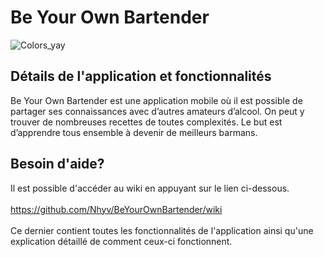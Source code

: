 # Be Your Own Bartender
![Colors_yay](https://user-images.githubusercontent.com/49006747/161283481-bc4b3176-289d-4e9f-823c-b89177bc5fab.png)

## Détails de l'application et fonctionnalités
Be Your Own Bartender est une application mobile où il est possible de partager ses connaissances avec d’autres amateurs d’alcool. On peut y trouver de nombreuses recettes de toutes complexités. Le but est d’apprendre tous ensemble à devenir de meilleurs barmans. 

## Besoin d'aide?
Il est possible d'accéder au wiki en appuyant sur le lien ci-dessous. <br/>
<br/>
https://github.com/Nhyv/BeYourOwnBartender/wiki <br/>
<br/>
Ce dernier contient toutes les fonctionnalités de l'application ainsi qu'une explication détaillé de comment ceux-ci fonctionnent.
